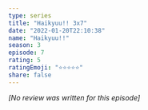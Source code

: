 ```yaml
---
type: series
title: "Haikyuu!! 3x7"
date: "2022-01-20T22:10:38"
name: "Haikyuu!!"
season: 3
episode: 7
rating: 5
ratingEmoji: "⭐️⭐️⭐️⭐️⭐️"
share: false
---
```


_[No review was written for this episode]_
